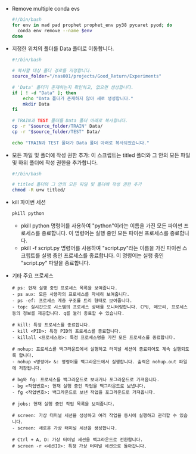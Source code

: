 - Remove multiple conda evs
  ```bash
  #!/bin/bash
  for env in mad pad prophet prophet_env py38 pycaret pyod; do
    conda env remove --name $env
  done
  ```

- 지정한 위치의 폴더를 Data 폴더로 이동합니다.
  ```bash
  #!/bin/bash
   
  # 복사할 대상 폴더 경로를 지정합니다.
  source_folder="/nas001/projects/Good_Return/Experiments"
   
  # 'Data' 폴더가 존재하는지 확인하고, 없으면 생성합니다.
  if [ ! -d "Data" ]; then
      echo "Data 폴더가 존재하지 않아 새로 생성합니다."
      mkdir Data
  fi
   
  # TRAIN과 TEST 폴더를 Data 폴더 아래로 복사합니다.
  cp -r "$source_folder/TRAIN" Data/
  cp -r "$source_folder/TEST" Data/
   
  echo "TRAIN과 TEST 폴더가 Data 폴더 아래로 복사되었습니다."
  ```
- 모든 파일 및 폴더에 작성 권한 추가: 이 스크립트는 titled 폴더와 그 안의 모든 파일 및 하위 폴더에 작성 권한을 추가합니다.
  ```bash
  #!/bin/bash
  
  # titled 폴더와 그 안의 모든 파일 및 폴더에 작성 권한 추가
  chmod -R u+w titled/
  ```

- kill 파이썬 세션
  ```bash
  pkill python
  ```
  - pkill python 명령어를 사용하여 "python"이라는 이름을 가진 모든 파이썬 프로세스를 종료합니다. 이 명령어는 실행 중인 모든 파이썬 프로세스를 종료합니다.
  - pkill -f script.py 명령어를 사용하여 "script.py"라는 이름을 가진 파이썬 스크립트를 실행 중인 프로세스를 종료합니다. 이 명령어는 실행 중인 "script.py" 파일을 종료합니다.

- 기타 주요 프로세스
  ```
  # ps: 현재 실행 중인 프로세스 목록을 보여줍니다.
  - ps aux: 모든 사용자의 프로세스를 자세히 보여줍니다.
  - ps -ef: 프로세스 계층 구조를 트리 형태로 보여줍니다.
  - top: 실시간으로 시스템의 프로세스 상태를 모니터링합니다. CPU, 메모리, 프로세스 등의 정보를 제공합니다. q를 눌러 종료할 수 있습니다.

  # kill: 특정 프로세스를 종료합니다.
  - kill <PID>: 특정 PID의 프로세스를 종료합니다.
  - killall <프로세스명>: 특정 프로세스명을 가진 모든 프로세스를 종료합니다.

  # nohup: 프로세스를 백그라운드에서 실행하고 터미널 세션이 종료되어도 계속 실행되도록 합니다.
  - nohup <명령어> &: 명령어를 백그라운드에서 실행합니다. 출력은 nohup.out 파일에 저장됩니다.

  # bg와 fg: 프로세스를 백그라운드로 보내거나 포그라운드로 가져옵니다.
  - bg <작업번호>: 현재 실행 중인 작업을 백그라운드로 보냅니다.
  - fg <작업번호>: 백그라운드로 보낸 작업을 포그라운드로 가져옵니다.

  # jobs: 현재 실행 중인 작업 목록을 보여줍니다.

  # screen: 가상 터미널 세션을 생성하고 여러 작업을 동시에 실행하고 관리할 수 있습니다.
  - screen: 새로운 가상 터미널 세션을 생성합니다.

  # Ctrl + A, D: 가상 터미널 세션을 백그라운드로 전환합니다.
  # screen -r <세션ID>: 특정 가상 터미널 세션으로 돌아갑니다.
  ```
